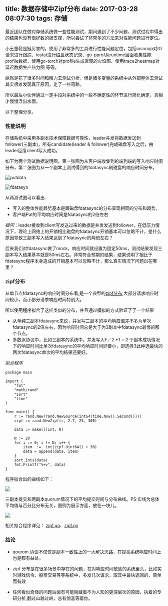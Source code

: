 title: 数据存储中Zipf分布
date: 2017-03-28 08:07:30
tags: 存储
---

最近团队在做对存储系统做一些性能测试，期间遇到了不少问题，测试过程中得出的结果也没有很好数的据支撑，所以尝试了非常多的方法来对性能问题进行定位。

小王童鞋是挺厉害的，使用了非常多的工具进行性能问题定位，包括iosnoop对IO请求进行跟踪、iostat进行磁盘状态记录、go-pprof从runtime层面收集性能profile数据、使用go-torch对profile生成直观的火焰图、使用trace2heatmap对延迟数据生产热力图 等等。

纵然是花了很多时间和精力去测试分析，但是诸多变量的系统中从外部整体去测试其实很难发现真正原因，走了一些弯路。

所以最后小伙伴通过一定手段对系统中的一些不确定性的环节进行简化确定，真相才慢慢浮出水面。

以下整理分享。

### 性能说明

存储系统中采用多副本技术保障数据可靠性，leader并发将数据发送到follower(三副本)，所有candidate(leader & follower)完成磁盘写入之后，由leader回复client写入成功。

如下为两个测试数据说明图，第一张图为从客户端收集到的端到端的写入响应时间分布，第二张图为从一个副本上测试得到的fdatasync刷磁盘的响应时间分布。

![putdata](http://tompublic.nos-eastchina1.126.net/putdata.jpg)

![fdatasyn](http://tompublic.nos-eastchina1.126.net/fdatasync.jpg)

从两测试图可以看出:

* 写入的整体性能趋势基本是跟磁盘fdatasync的分布呈现相同的分布和趋势。 
* 客户端Put的平均响应时间是fdatasync的2倍左右

*疑问*：leader接收到client写发送过来的数据是并发发送到follower，在低压力情况下，理论上网络上的开销相比磁盘的fdatasync开销基本可以忽略不计，是什么原因导致三副本写入结果达到了fdatasync的两倍左右？

后来我们对fdatasync做了mock，响应时间就设置为固定50ms，测试结果发现三副本写入结果基本就是50ms左右。非常符合预期的结果，结果说明了相比于fdatasync程序本身造成的开销基本可以忽略不计，那么真实情况下问题出在哪里？

### zipf分布

从单节点fdatasync的响应时间分布看,是一个典型的[zipf分布](https://zh.wikipedia.org/zh-cn/齊夫定律),大部分请求响应时间较小，而小部分请求响应时间特别大。

所以使用程序拟合了这样类似的分布，并且通过模拟的方式验证了了一个结果

* 从单纯三副本fdatasync来说，并发写三副本的平均响应值差不多为单次fdatasync的2倍左右，因为响应时间总是大于为3副本中fdatasync最慢的那个节点。
* 多数派协议中，比如三副本的系统中，并发写入F／2 +1 = 2 个副本成功情况下的响应时间比单次fdatasync的平均响应时间好要小，即选择3此种选最快的两次fdatasync单次的平均结果还要好。 
	
*拟合程序*
	
	package main
	
	import (
	    "fmt"
	    "math/rand"
	    "sort"
	    "time"
	)
	
	func main() {
	    r := rand.New(rand.NewSource(int64(time.Now().Second())))
	    zipf := rand.NewZipf(r, 2.7, 25, 300)
	
	    data := make([]int, 0)
	
	    N := 20
	    for i := 0; i != N; i++ {
	        item  :=  int(zipf.Uint64() + 30)
	        data = append(data, item)
	    }
	    sort.Ints(data)
	    fmt.Printf("%+v", data)
	}

程序拟合出的曲线如下：

![](http://tompublic.nos-eastchina1.126.net/zipf-simu.png)

三副本提交和两副本quorum情况下的平均提交时间与分布曲线。PS:实线为总体平均值与百分比分布无关，图例为展示方面，放在一块儿。

![](http://tompublic.nos-eastchina1.126.net/zipf_avg_simu.png)

相关拟合程序详见： [zipf.go](https://github.com/work-jlsun/work-jlsun.github.io/blob/source/code/zipf.go)、[zipf.py](https://github.com/work-jlsun/work-jlsun.github.io/blob/source/code/zipf.py)

### 结论

* qourom 协议不仅仅是副本一致性上的一大解决思路，在提高系统响应时间上也是颇有益处。

* zipf 分布是在很多场景中存在的问题，在对响应时间敏感的系统里头，比如实时游戏信令、股票交易等等系统中，多发几次请求，取其中最快返回的，简单而有效

* 任何看似奇怪的问题后面有可能隐藏着不为人知的更深层次的原因，执着的专研分析,翻过山越过岭，总有惊喜等着你。



